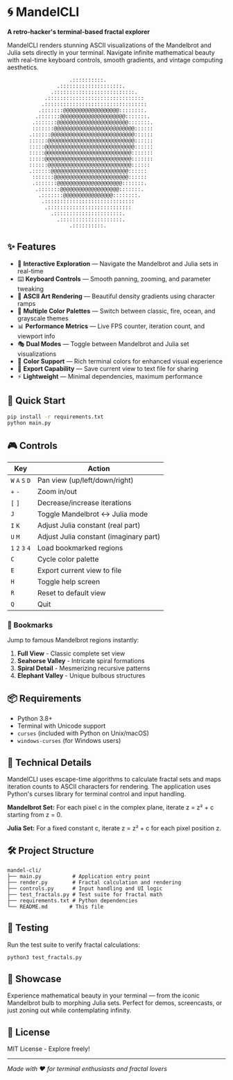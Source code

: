 # 🌀 MandelCLI

**A retro-hacker's terminal-based fractal explorer**

MandelCLI renders stunning ASCII visualizations of the Mandelbrot and Julia sets directly in your terminal. Navigate infinite mathematical beauty with real-time keyboard controls, smooth gradients, and vintage computing aesthetics.

```
                    .::::::::::.
                .::::::::::::::::::::.
              .::::::::::::::::::::::::::.
            .:::::::::::::::::::::::::::::::
           .:::::::::::::::::::::::::::::::::
          .:::::::@@@@@@@@@@@@@@@@@@::::::::.
         .:::::::@@@@@@@@@@@@@@@@@@@@@:::::::.
        .:::::::@@@@@@@@@@@@@@@@@@@@@@@:::::::.
        :::::::@@@@@@@@@@@@@@@@@@@@@@@@@@::::::
       .::::::@@@@@@@@@@@@@@@@@@@@@@@@@@@::::::
       ::::::@@@@@@@@@@@@@@@@@@@@@@@@@@@@::::::
       :::::@@@@@@@@@@@@@@@@@@@@@@@@@@@@@::::::
       :::::@@@@@@@@@@@@@@@@@@@@@@@@@@@@:::::::
       :::::@@@@@@@@@@@@@@@@@@@@@@@@@@@@:::::::
       ::::::@@@@@@@@@@@@@@@@@@@@@@@@@@@::::::
       .::::::@@@@@@@@@@@@@@@@@@@@@@@@@::::::
        :::::::@@@@@@@@@@@@@@@@@@@@@@@@::::::
        .:::::::@@@@@@@@@@@@@@@@@@@@@:::::::.
         .:::::::@@@@@@@@@@@@@@@@@@@:::::::.
          .:::::::@@@@@@@@@@@@@@@@::::::::.
           .:::::::::::::::::::::::::::::
            .:::::::::::::::::::::::::::
              .::::::::::::::::::::::.
                .::::::::::::::::::::.
                    .::::::::::.
```

## ✨ Features

- 🎨 **Interactive Exploration** — Navigate the Mandelbrot and Julia sets in real-time
- ⌨️ **Keyboard Controls** — Smooth panning, zooming, and parameter tweaking
- 🌈 **ASCII Art Rendering** — Beautiful density gradients using character ramps
- 🎨 **Multiple Color Palettes** — Switch between classic, fire, ocean, and grayscale themes
- 📊 **Performance Metrics** — Live FPS counter, iteration count, and viewport info
- 🎭 **Dual Modes** — Toggle between Mandelbrot and Julia set visualizations
- 🎨 **Color Support** — Rich terminal colors for enhanced visual experience
- 💾 **Export Capability** — Save current view to text file for sharing
- ⚡ **Lightweight** — Minimal dependencies, maximum performance

## 🚀 Quick Start

```bash
pip install -r requirements.txt
python main.py
```

## 🎮 Controls

| Key | Action |
|-----|--------|
| `W` `A` `S` `D` | Pan view (up/left/down/right) |
| `+` `-` | Zoom in/out |
| `[` `]` | Decrease/increase iterations |
| `J` | Toggle Mandelbrot ↔ Julia mode |
| `I` `K` | Adjust Julia constant (real part) |
| `U` `M` | Adjust Julia constant (imaginary part) |
| `1` `2` `3` `4` | Load bookmarked regions |
| `C` | Cycle color palette |
| `E` | Export current view to file |
| `H` | Toggle help screen |
| `R` | Reset to default view |
| `Q` | Quit |

### 🔖 Bookmarks

Jump to famous Mandelbrot regions instantly:
1. **Full View** - Classic complete set view
2. **Seahorse Valley** - Intricate spiral formations
3. **Spiral Detail** - Mesmerizing recursive patterns
4. **Elephant Valley** - Unique bulbous structures

## 📦 Requirements

- Python 3.8+
- Terminal with Unicode support
- `curses` (included with Python on Unix/macOS)
- `windows-curses` (for Windows users)

## 🎯 Technical Details

MandelCLI uses escape-time algorithms to calculate fractal sets and maps iteration counts to ASCII characters for rendering. The application uses Python's curses library for terminal control and input handling.

**Mandelbrot Set:** For each pixel c in the complex plane, iterate z = z² + c starting from z = 0.

**Julia Set:** For a fixed constant c, iterate z = z² + c for each pixel position z.

## 🛠️ Project Structure

```
mandel-cli/
├── main.py          # Application entry point
├── render.py        # Fractal calculation and rendering
├── controls.py      # Input handling and UI logic
├── test_fractals.py # Test suite for fractal math
├── requirements.txt # Python dependencies
└── README.md       # This file
```

## 🧪 Testing

Run the test suite to verify fractal calculations:

```bash
python3 test_fractals.py
```

## 🎨 Showcase

Experience mathematical beauty in your terminal — from the iconic Mandelbrot bulb to morphing Julia sets. Perfect for demos, screencasts, or just zoning out while contemplating infinity.

## 📝 License

MIT License - Explore freely!

---

*Made with ❤️ for terminal enthusiasts and fractal lovers*

